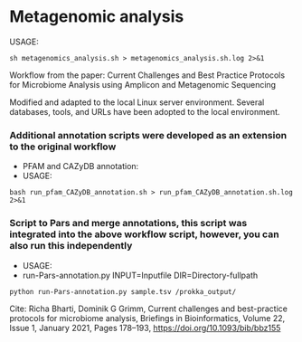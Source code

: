 
# Metagenomic analysis

USAGE:

```
sh metagenomics_analysis.sh > metagenomics_analysis.sh.log 2>&1
```



Workflow from the paper: 
Current Challenges and Best Practice Protocols for Microbiome Analysis using Amplicon and Metagenomic Sequencing

Modified and adapted to the local Linux server environment. Several databases, tools, and URLs have been adopted to the local environment.



### Additional annotation scripts were developed as an extension to the original workflow 

* PFAM and CAZyDB annotation:
* USAGE:

```
bash run_pfam_CAZyDB_annotation.sh > run_pfam_CAZyDB_annotation.sh.log 2>&1

```



### Script to Pars and merge annotations, this script was integrated into the above workflow script, however, you can also run this independently

* USAGE: 
* run-Pars-annotation.py INPUT=Inputfile DIR=Directory-fullpath

```
python run-Pars-annotation.py sample.tsv /prokka_output/

```



Cite:
Richa Bharti, Dominik G Grimm, Current challenges and best-practice protocols for microbiome analysis, Briefings in Bioinformatics, Volume 22, Issue 1, January 2021, Pages 178–193, https://doi.org/10.1093/bib/bbz155
